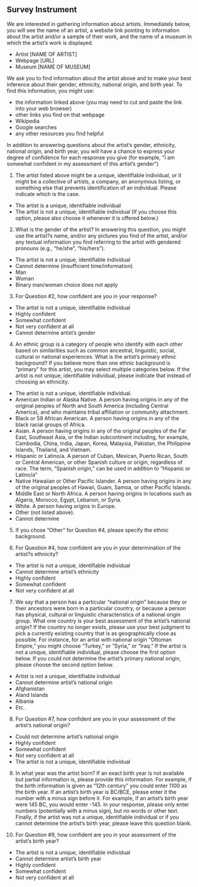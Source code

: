 ## Survey Instrument

We are interested in gathering information about artists. Immediately below, you will see the name of an artist, a website link
pointing to information about the artist and/or a sample of their work, and the name of a museum in which the artist’s work is
displayed.

  - Artist [NAME OF ARTIST]
  - Webpage [URL]
  - Museum [NAME OF MUSEUM]

We ask you to find information about the artist above and to make your best inference about their gender, ethnicity, national
origin, and birth year. To find this information, you might use:
- the information linked above (you may need to cut and paste the link into your web browser)
- other links you find on that webpage
- Wikipedia
- Google searches
- any other resources you find helpful

In addition to answering questions about the artist’s gender, ethnicity, national origin, and birth year, you will have a chance
to express your degree of confidence for each response you give (for example, "I am somewhat confident in my assessment of
this artist’s gender")

1. The artist listed above might be a unique, identifiable individual, or it might be a collective of artists, a company, an
anonymous listing, or something else that prevents identification of an individual. Please indicate which is the case.
  - The artist is a unique, identifiable individual
  - The artist is not a unique, identifiable individual (If you choose this option, please also choose it whenever it is
offered below.)

2. What is the gender of the artist? In answering this question, you might use the artist?s name, and/or any pictures you
find of the artist, and/or any textual information you find referring to the artist with gendered pronouns (e.g., “he/she”,
“his/hers”).
- The artist is not a unique, identifiable individual
- Cannot determine (insufficient time/information)
- Man
- Woman
- Binary man/woman choice does not apply

3. For Question #2, how confident are you in your response?
- The artist is not a unique, identifiable individual
- Highly confident
- Somewhat confident
- Not very confident at all
- Cannot determine artist’s gender

4. An ethnic group is a category of people who identify with each other based on similarities such as common ancestral,
linguistic, social, cultural or national experiences. What is the artist’s primary ethnic background? If you believe more
than one ethnic background is “primary” for this artist, you may select multiple categories below. If the artist is not
unique, identifiable individual, please indicate that instead of choosing an ethnicity.
- The artist is not a unique, identifiable individual.
- American Indian or Alaska Native. A person having origins in any of the original peoples of North and South
America (including Central America), and who maintains tribal affiliation or community attachment.
- Black or 59 African American. A person having origins in any of the black racial groups of Africa.
- Asian. A person having origins in any of the original peoples of the Far East, Southeast Asia, or the Indian
subcontinent including, for example, Cambodia, China, India, Japan, Korea, Malaysia, Pakistan, the Philippine
Islands, Thailand, and Vietnam.
- Hispanic or Latino/a. A person of Cuban, Mexican, Puerto Rican, South or Central American, or other Spanish
culture or origin, regardless of race. The term, “Spanish origin,” can be used in addition to “Hispanic or Latino/a”
- Native Hawaiian or Other Pacific Islander. A person having origins in any of the original peoples of Hawaii, Guam,
Samoa, or other Pacific Islands.
- Middle East or North Africa. A person having origins in locations such as Algeria, Morocco, Egypt, Lebanon, or
Syria.
- White. A person having origins in Europe.
- Other (not listed above).
- Cannot determine

5. If you chose “Other” for Question #4, please specify the ethnic background.

6. For Question #4, how confident are you in your determination of the artist?s ethnicity?
- The artist is not a unique, identifiable individual
- Cannot determine artist’s ethnicity
- Highly confident
- Somewhat confident
- Not very confident at all

7. We say that a person has a particular “national origin” because they or their ancestors were born in a particular country,
or because a person has physical, cultural or linguistic characteristics of a national origin group. What one country is
your best assessment of the artist’s national origin? If the country no longer exists, please use your best judgment to pick
a currently existing country that is as geographically close as possible. For instance, for an artist with national origin
“Ottoman Empire,” you might choose “Turkey,” or “Syria,” or “Iraq.” If the artist is not a unique, identifiable individual,
please choose the first option below. If you could not determine the artist’s primary national origin, please choose the
second option below.
- Artist is not a unique, identifiable individual
- Cannot determine artist’s national origin
- Afghanistan
- Aland Islands
- Albania
- Etc.

8. For Question #7, how confident are you in your assessment of the artist’s national origin?
- Could not determine artist’s national origin
- Highly confident
- Somewhat confident
- Not very confident at all
- The artist is not a unique, identifiable individual

9. In what year was the artist born? If an exact birth year is not available but partial information is, please provide this
information. For example, if the birth information is given as “12th century” you could enter 1100 as the birth year. If
an artist’s birth year is BC/BCE, please enter it the number with a minus sign before it. For example, if an artist’s birth
year were 145 BC, you would enter -145. In your response, please only enter numbers (potentially with a minus sign), but
no words or other text. Finally, if the artist was not a unique, identifiable individual or if you cannot determine the
artist’s birth year, please leave this question blank.

10. For Question #9, how confident are you in your assessment of the artist’s birth year?
- The artist is not a unique, identifiable individual
- Cannot determine artist’s birth year
- Highly confident
- Somewhat confident
- Not very confident at all
